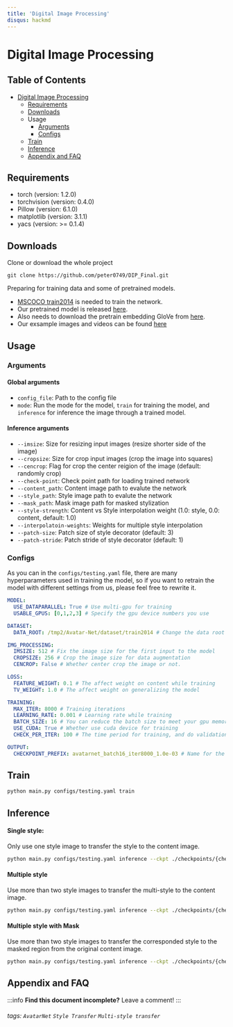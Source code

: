 ```yaml
---
title: 'Digital Image Processing'
disqus: hackmd
---
```


Digital Image Processing
===

## Table of Contents

- [Digital Image Processing](#Digital-Image-Processing)
    - [Requirements](#Requirements)
    - [Downloads](#Downloads)
    - Usage
        - [Arguments](#Arguments)
        - [Configs](#Configs)
    - [Train](#Train)
    - [Inference](#Inference)
    - [Appendix and FAQ](#Appendix-and-FAQ)

## Requirements
- torch (version: 1.2.0)
- torchvision (version: 0.4.0)
- Pillow (version: 6.1.0)
- matplotlib (version: 3.1.1)
- yacs (version: >= 0.1.4)

## Downloads
Clone or download the whole project
```
git clone https://github.com/peter0749/DIP_Final.git
```

Preparing for training data and some of pretrained models.
- [MSCOCO train2014](http://cocodataset.org/#download) is needed to train the network.
- Our pretrained model is released [here](https://drive.google.com/open?id=1USw5v3w6y7iDRynrS2HYzYJ6MIfSzAyb).
- Also needs to download the pretrain embedding GloVe from [here](http://nlp.stanford.edu/data/glove.6B.zip).
- Our exsample images and videos can be found [here](https://drive.google.com/drive/u/1/folders/1zUhVLaoPmyNA89jYhrBw-jrtlLSY6a4-)

## Usage
### Arguments
#### Global arguments
- ```config_file```: Path to the config file
- ```mode```: Run the mode for the model, ```train``` for training the model, and ```inference``` for inference the image through a trained model.
#### Inference arguments
- ```--imsize```: Size for resizing input images (resize shorter side of the image)
- ```--cropsize```: Size for crop input images (crop the image into squares)
- ```--cencrop```: Flag for crop the center reigion of the image (default: randomly crop)
- ```--check-point```: Check point path for loading trained network
- ```--content_path```: Content image path to evalute the network
- ```--style_path```: Style image path to evalute the network
- ```--mask_path```: Mask image path for masked stylization
- ```--style-strength```: Content vs Style interpolation weight (1.0: style, 0.0: content, default: 1.0)
- ```--interpolatoin-weights```: Weights for multiple style interpolation
- ```--patch-size```: Patch size of style decorator (default: 3)
- ```--patch-stride```: Patch stride of style decorator (default: 1)

### Configs
As you can in the ```configs/testing.yaml``` file, there are many hyperparameters used in training the model, so if you want to retrain the model with different settings from us, please feel free to rewrite it.
```yaml
MODEL:
  USE_DATAPARALLEL: True # Use multi-gpu for training
  USABLE_GPUS: [0,1,2,3] # Specify the gpu device numbers you use

DATASET:
  DATA_ROOT: /tmp2/Avatar-Net/dataset/train2014 # Change the data root to the folder you download MSCOCO dataset.

IMG_PROCESSING:
  IMSIZE: 512 # Fix the image size for the first input to the model
  CROPSIZE: 256 # Crop the image size for data augmentation
  CENCROP: False # Whether center crop the image or not.

LOSS:
  FEATURE_WEIGHT: 0.1 # The affect weight on content while training 
  TV_WEIGHT: 1.0 # The affect weight on generalizing the model 

TRAINING:
  MAX_ITER: 8000 # Training iterations
  LEARNING_RATE: 0.001 # Learning rate while training
  BATCH_SIZE: 16 # You can reduce the batch size to meet your gpu memory limitation.
  USE_CUDA: True # Whether use cuda device for training 
  CHECK_PER_ITER: 100 # The time period for training, and do validation on each time step

OUTPUT:
  CHECKPOINT_PREFIX: avatarnet_batch16_iter8000_1.0e-03 # Name for the checkpoint for your training
```


## Train
```bash 
python main.py configs/testing.yaml train
```
## Inference
#### Single style: 
Only use one style image to transfer the style to the content image.
```bash
python main.py configs/testing.yaml inference --ckpt ./checkpoints/{checkpoint} --imsize 512 --cropsize 512 --cencrop --content_path {content image path} --style_path {style image path} --style-strength 1.0
```

#### Multiple style
Use more than two style images to transfer the multi-style to the content image.
```bash
python main.py configs/testing.yaml inference --ckpt ./checkpoints/{checkpoint} --imsize 512 --cropsize 512 --content_path {content image path} --style_path {style image 1 path} {style image 2 path} --interpolation-weights 0.5 0.5
```

#### Multiple style with Mask
Use more than two style images to transfer the corresponded style to the masked region from the original content image.
```bash
python main.py configs/testing.yaml inference --ckpt ./checkpoints/{checkpoint} --imsize 512 --cropsize 512 --content_path {content image path} --style_path {style image 1 path} {style image 2 path} --mask_path {mask image 1 path} {mask image 2 path} --interpolation-weights 1.0 1.0
```


## Appendix and FAQ

:::info
**Find this document incomplete?** Leave a comment!
:::

###### tags: `AvatarNet` `Style Transfer` `Multi-style transfer`
